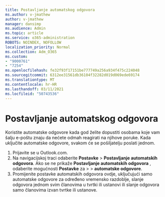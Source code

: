 ```yaml
---
title: Postavljanje automatskog odgovora
ms.author: v-jmathew
author: v-jmathew
manager: dansimp
ms.audience: Admin
ms.topic: article
ms.service: o365-administration
ROBOTS: NOINDEX, NOFOLLOW
localization_priority: Normal
ms.collection: Adm_O365
ms.custom:
- "9000761"
- "7254"
ms.openlocfilehash: fe32f93f17151be777749a256a934f475c224048
ms.sourcegitcommit: 6312ee31561db36104f32282d019d069ede69174
ms.translationtype: MT
ms.contentlocale: hr-HR
ms.lasthandoff: 03/11/2021
ms.locfileid: "50743536"
---
```

# <a name="set-up-an-automatic-reply"></a>Postavljanje automatskog odgovora

Koristite automatske odgovore kada god želite dopustiti osobama koje vam šalju e-poštu znaju da nećete odmah reagirati na njihove poruke. Kada uključite automatske odgovore, svakom će se pošiljatelju poslati jednom.

1. Prijavite se u Outlook.com.
2. Na navigacijskoj traci odaberite **Postavke**  >  **Postavljanje automatskih odgovora**. Ako se ne prikaže **Postavljanje automatskih odgovora** , odaberite mogućnosti **Postavke** za  >    >  **automatske odgovore**.
3. Promijenite postavke automatskih odgovora ovdje, uključujući samo automatske odgovore za određeno vremensko razdoblje, slanje odgovora jednom svim članovima u tvrtki ili ustanovi ili slanje odgovora samo članovima izvan tvrtke ili ustanove.
